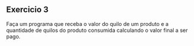 ## Exercicio 3

Faça um programa que receba o valor do quilo de um produto e a quantidade de quilos do
produto consumida calculando o valor final a ser pago.